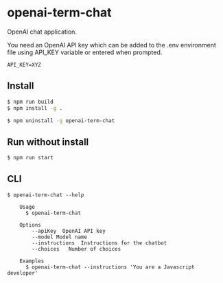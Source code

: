 # openai-term-chat

OpenAI chat application. 

You need an OpenAI API key which can be added to the .env environment file using API_KEY variable or entered when prompted.

```
API_KEY=XYZ
```

## Install

```bash
$ npm run build
$ npm install -g .
```

```bash
$ npm uninstall -g openai-term-chat
```

## Run without install

```bash
$ npm run start
```

## CLI

```
$ openai-term-chat --help

    Usage
	  $ openai-term-chat

	Options
		--apiKey  OpenAI API key
        --model Model name
        --instructions  Instructions for the chatbot
        --choices   Number of choices

	Examples
	  $ openai-term-chat --instructions 'You are a Javascript developer'
```
